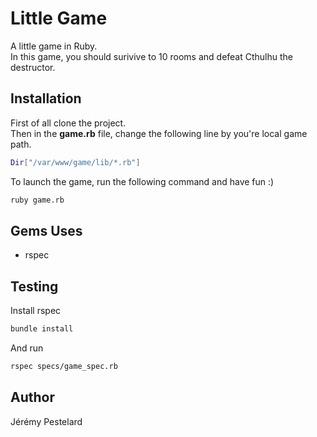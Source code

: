 # Little Game

A little game in Ruby.
<br>
In this game, you should surivive to 10 rooms and defeat Cthulhu the destructor. 

## Installation

First of all clone the project. 
<br>
Then in the <b>game.rb</b> file, change the following line by you're local game path.

```bash
Dir["/var/www/game/lib/*.rb"]
```

To launch the game, run the following command and have fun :) 
```bash
ruby game.rb
```

## Gems Uses
- rspec

## Testing
Install rspec
```bash
bundle install
```

And run
```bash
rspec specs/game_spec.rb
```

## Author 
Jérémy Pestelard


